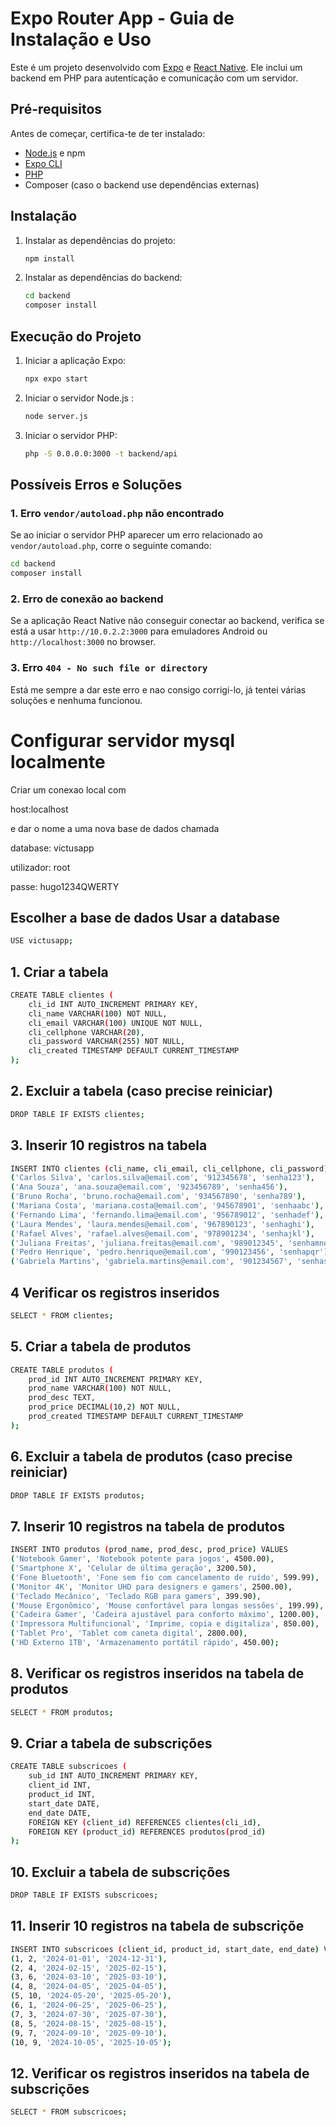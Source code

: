# Expo Router App - Guia de Instalação e Uso

Este é um projeto desenvolvido com [Expo](https://expo.dev) e [React Native](https://reactnative.dev/). Ele inclui um backend em PHP para autenticação e comunicação com um servidor.

## Pré-requisitos

Antes de começar, certifica-te de ter instalado:

- [Node.js](https://nodejs.org/) e npm
- [Expo CLI](https://docs.expo.dev/get-started/installation/)
- [PHP](https://www.php.net/downloads)
- Composer (caso o backend use dependências externas)

## Instalação

1. Instalar as dependências do projeto:
   ```bash
   npm install
   ```

2. Instalar as dependências do backend:
   ```bash
   cd backend
   composer install
   ```

## Execução do Projeto

1. Iniciar a aplicação Expo:
   ```bash
   npx expo start
   ```

2. Iniciar o servidor Node.js :
   ```bash
   node server.js
   ```

3. Iniciar o servidor PHP:
   ```bash
   php -S 0.0.0.0:3000 -t backend/api
   ```

## Possíveis Erros e Soluções

### 1. Erro `vendor/autoload.php` não encontrado
Se ao iniciar o servidor PHP aparecer um erro relacionado ao `vendor/autoload.php`, corre o seguinte comando:
```bash
cd backend
composer install
```


### 2. Erro de conexão ao backend
Se a aplicação React Native não conseguir conectar ao backend, verifica se está a usar `http://10.0.2.2:3000` para emuladores Android ou `http://localhost:3000` no browser.

### 3. Erro `404 - No such file or directory`
Está me sempre a dar este erro e nao consigo corrigi-lo, já tentei várias soluções e nenhuma funcionou.


# Configurar servidor mysql localmente


Criar um conexao local com 

host:localhost 

e dar o nome a uma nova base de dados chamada 

database: victusapp 

utilizador: root 

passe: hugo1234QWERTY



## Escolher a base de dados Usar a database

```bash
USE victusapp;
```

## 1. Criar a tabela

```bash
CREATE TABLE clientes (
    cli_id INT AUTO_INCREMENT PRIMARY KEY,
    cli_name VARCHAR(100) NOT NULL,
    cli_email VARCHAR(100) UNIQUE NOT NULL,
    cli_cellphone VARCHAR(20),
    cli_password VARCHAR(255) NOT NULL,
    cli_created TIMESTAMP DEFAULT CURRENT_TIMESTAMP
);
```

## 2. Excluir a tabela (caso precise reiniciar)

```bash
DROP TABLE IF EXISTS clientes;
```

## 3. Inserir 10 registros na tabela

```bash
INSERT INTO clientes (cli_name, cli_email, cli_cellphone, cli_password) VALUES
('Carlos Silva', 'carlos.silva@email.com', '912345678', 'senha123'),
('Ana Souza', 'ana.souza@email.com', '923456789', 'senha456'),
('Bruno Rocha', 'bruno.rocha@email.com', '934567890', 'senha789'),
('Mariana Costa', 'mariana.costa@email.com', '945678901', 'senhaabc'),
('Fernando Lima', 'fernando.lima@email.com', '956789012', 'senhadef'),
('Laura Mendes', 'laura.mendes@email.com', '967890123', 'senhaghi'),
('Rafael Alves', 'rafael.alves@email.com', '978901234', 'senhajkl'),
('Juliana Freitas', 'juliana.freitas@email.com', '989012345', 'senhamno'),
('Pedro Henrique', 'pedro.henrique@email.com', '990123456', 'senhapqr'),
('Gabriela Martins', 'gabriela.martins@email.com', '901234567', 'senhastu');
```

## 4 Verificar os registros inseridos

```bash
SELECT * FROM clientes;
```

## 5. Criar a tabela de produtos

```bash
CREATE TABLE produtos (
    prod_id INT AUTO_INCREMENT PRIMARY KEY,
    prod_name VARCHAR(100) NOT NULL,
    prod_desc TEXT,
    prod_price DECIMAL(10,2) NOT NULL,
    prod_created TIMESTAMP DEFAULT CURRENT_TIMESTAMP
);
```

## 6. Excluir a tabela de produtos (caso precise reiniciar)

```bash
DROP TABLE IF EXISTS produtos;
```

## 7. Inserir 10 registros na tabela de produtos

```bash
INSERT INTO produtos (prod_name, prod_desc, prod_price) VALUES
('Notebook Gamer', 'Notebook potente para jogos', 4500.00),
('Smartphone X', 'Celular de última geração', 3200.50),
('Fone Bluetooth', 'Fone sem fio com cancelamento de ruído', 599.99),
('Monitor 4K', 'Monitor UHD para designers e gamers', 2500.00),
('Teclado Mecânico', 'Teclado RGB para gamers', 399.90),
('Mouse Ergonômico', 'Mouse confortável para longas sessões', 199.99),
('Cadeira Gamer', 'Cadeira ajustável para conforto máximo', 1200.00),
('Impressora Multifuncional', 'Imprime, copia e digitaliza', 850.00),
('Tablet Pro', 'Tablet com caneta digital', 2800.00),
('HD Externo 1TB', 'Armazenamento portátil rápido', 450.00);
```

## 8. Verificar os registros inseridos na tabela de produtos

```bash
SELECT * FROM produtos;
```

## 9. Criar a tabela de subscrições

```bash
CREATE TABLE subscricoes (
    sub_id INT AUTO_INCREMENT PRIMARY KEY,
    client_id INT,
    product_id INT,
    start_date DATE,
    end_date DATE,
    FOREIGN KEY (client_id) REFERENCES clientes(cli_id),
    FOREIGN KEY (product_id) REFERENCES produtos(prod_id)
);
```

## 10. Excluir a tabela de subscrições

```bash
DROP TABLE IF EXISTS subscricoes;
```

## 11. Inserir 10 registros na tabela de subscriçõe

```bash
INSERT INTO subscricoes (client_id, product_id, start_date, end_date) VALUES
(1, 2, '2024-01-01', '2024-12-31'),
(2, 4, '2024-02-15', '2025-02-15'),
(3, 6, '2024-03-10', '2025-03-10'),
(4, 8, '2024-04-05', '2025-04-05'),
(5, 10, '2024-05-20', '2025-05-20'),
(6, 1, '2024-06-25', '2025-06-25'),
(7, 3, '2024-07-30', '2025-07-30'),
(8, 5, '2024-08-15', '2025-08-15'),
(9, 7, '2024-09-10', '2025-09-10'),
(10, 9, '2024-10-05', '2025-10-05');
```

## 12. Verificar os registros inseridos na tabela de subscrições

```bash
SELECT * FROM subscricoes;
```